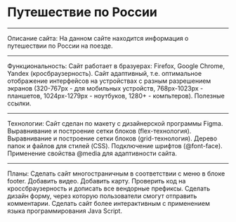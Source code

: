# Путешествие по России

___________________________
Описание сайта:
На данном сайте находится информация о путешествии по России на поезде.

___________________________
Функциональность:
Сайт работает в бразуерах: Firefox, Google Chrome, Yandex (кросбраузерность).
Сайт адаптивный, т.е. оптимальное отображение интерфейсов на устройствах с разным разрешением экранов (320-767px - для мобильных устройств, 768px-1023px - планшетов, 1024px-1279px - ноутбуков, 1280+ - компьтеров).
Полезные ссылки.

___________________________
Технологии:
Сайт сделан по макету с дизайнерской программы Figma.
Выравнивание и построение сетки блоков (flex-технология).
Выравнивание и построение сетки блоков (grid-технология).
Дерево папок и файлов для стилей (CSS).
Подключение шрифтов (@font-face).
Применение свойства @media для адаптивности сайта.

___________________________
Планы:
Сделать сайт многостраничным в соответствии с меню в блоке footer.
Добавить видео.
Добавить карту.
Проверить код на кроссбраузерность и дописать все вендорные префиксы.
Сделать дизайн форму, через которую пользователи смогут отправить комментарии.
Сделать сайт более интерактивным с применением языка программирования Java Script. 